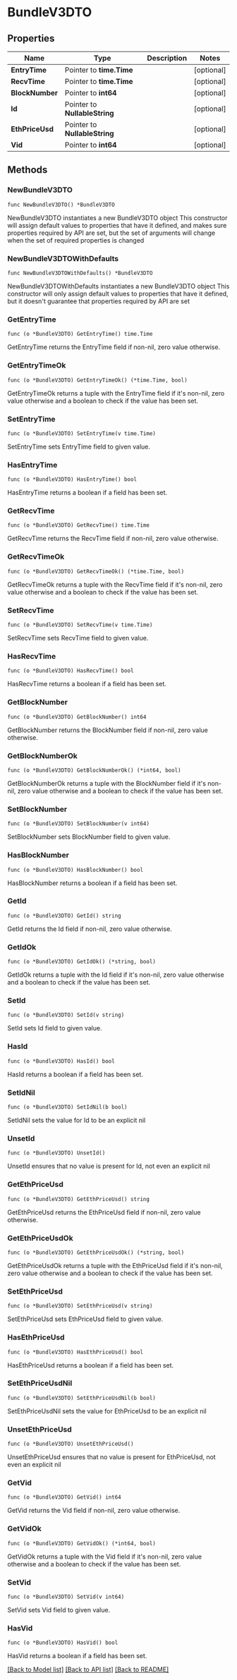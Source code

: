 # BundleV3DTO

## Properties

Name | Type | Description | Notes
------------ | ------------- | ------------- | -------------
**EntryTime** | Pointer to **time.Time** |  | [optional] 
**RecvTime** | Pointer to **time.Time** |  | [optional] 
**BlockNumber** | Pointer to **int64** |  | [optional] 
**Id** | Pointer to **NullableString** |  | [optional] 
**EthPriceUsd** | Pointer to **NullableString** |  | [optional] 
**Vid** | Pointer to **int64** |  | [optional] 

## Methods

### NewBundleV3DTO

`func NewBundleV3DTO() *BundleV3DTO`

NewBundleV3DTO instantiates a new BundleV3DTO object
This constructor will assign default values to properties that have it defined,
and makes sure properties required by API are set, but the set of arguments
will change when the set of required properties is changed

### NewBundleV3DTOWithDefaults

`func NewBundleV3DTOWithDefaults() *BundleV3DTO`

NewBundleV3DTOWithDefaults instantiates a new BundleV3DTO object
This constructor will only assign default values to properties that have it defined,
but it doesn't guarantee that properties required by API are set

### GetEntryTime

`func (o *BundleV3DTO) GetEntryTime() time.Time`

GetEntryTime returns the EntryTime field if non-nil, zero value otherwise.

### GetEntryTimeOk

`func (o *BundleV3DTO) GetEntryTimeOk() (*time.Time, bool)`

GetEntryTimeOk returns a tuple with the EntryTime field if it's non-nil, zero value otherwise
and a boolean to check if the value has been set.

### SetEntryTime

`func (o *BundleV3DTO) SetEntryTime(v time.Time)`

SetEntryTime sets EntryTime field to given value.

### HasEntryTime

`func (o *BundleV3DTO) HasEntryTime() bool`

HasEntryTime returns a boolean if a field has been set.

### GetRecvTime

`func (o *BundleV3DTO) GetRecvTime() time.Time`

GetRecvTime returns the RecvTime field if non-nil, zero value otherwise.

### GetRecvTimeOk

`func (o *BundleV3DTO) GetRecvTimeOk() (*time.Time, bool)`

GetRecvTimeOk returns a tuple with the RecvTime field if it's non-nil, zero value otherwise
and a boolean to check if the value has been set.

### SetRecvTime

`func (o *BundleV3DTO) SetRecvTime(v time.Time)`

SetRecvTime sets RecvTime field to given value.

### HasRecvTime

`func (o *BundleV3DTO) HasRecvTime() bool`

HasRecvTime returns a boolean if a field has been set.

### GetBlockNumber

`func (o *BundleV3DTO) GetBlockNumber() int64`

GetBlockNumber returns the BlockNumber field if non-nil, zero value otherwise.

### GetBlockNumberOk

`func (o *BundleV3DTO) GetBlockNumberOk() (*int64, bool)`

GetBlockNumberOk returns a tuple with the BlockNumber field if it's non-nil, zero value otherwise
and a boolean to check if the value has been set.

### SetBlockNumber

`func (o *BundleV3DTO) SetBlockNumber(v int64)`

SetBlockNumber sets BlockNumber field to given value.

### HasBlockNumber

`func (o *BundleV3DTO) HasBlockNumber() bool`

HasBlockNumber returns a boolean if a field has been set.

### GetId

`func (o *BundleV3DTO) GetId() string`

GetId returns the Id field if non-nil, zero value otherwise.

### GetIdOk

`func (o *BundleV3DTO) GetIdOk() (*string, bool)`

GetIdOk returns a tuple with the Id field if it's non-nil, zero value otherwise
and a boolean to check if the value has been set.

### SetId

`func (o *BundleV3DTO) SetId(v string)`

SetId sets Id field to given value.

### HasId

`func (o *BundleV3DTO) HasId() bool`

HasId returns a boolean if a field has been set.

### SetIdNil

`func (o *BundleV3DTO) SetIdNil(b bool)`

 SetIdNil sets the value for Id to be an explicit nil

### UnsetId
`func (o *BundleV3DTO) UnsetId()`

UnsetId ensures that no value is present for Id, not even an explicit nil
### GetEthPriceUsd

`func (o *BundleV3DTO) GetEthPriceUsd() string`

GetEthPriceUsd returns the EthPriceUsd field if non-nil, zero value otherwise.

### GetEthPriceUsdOk

`func (o *BundleV3DTO) GetEthPriceUsdOk() (*string, bool)`

GetEthPriceUsdOk returns a tuple with the EthPriceUsd field if it's non-nil, zero value otherwise
and a boolean to check if the value has been set.

### SetEthPriceUsd

`func (o *BundleV3DTO) SetEthPriceUsd(v string)`

SetEthPriceUsd sets EthPriceUsd field to given value.

### HasEthPriceUsd

`func (o *BundleV3DTO) HasEthPriceUsd() bool`

HasEthPriceUsd returns a boolean if a field has been set.

### SetEthPriceUsdNil

`func (o *BundleV3DTO) SetEthPriceUsdNil(b bool)`

 SetEthPriceUsdNil sets the value for EthPriceUsd to be an explicit nil

### UnsetEthPriceUsd
`func (o *BundleV3DTO) UnsetEthPriceUsd()`

UnsetEthPriceUsd ensures that no value is present for EthPriceUsd, not even an explicit nil
### GetVid

`func (o *BundleV3DTO) GetVid() int64`

GetVid returns the Vid field if non-nil, zero value otherwise.

### GetVidOk

`func (o *BundleV3DTO) GetVidOk() (*int64, bool)`

GetVidOk returns a tuple with the Vid field if it's non-nil, zero value otherwise
and a boolean to check if the value has been set.

### SetVid

`func (o *BundleV3DTO) SetVid(v int64)`

SetVid sets Vid field to given value.

### HasVid

`func (o *BundleV3DTO) HasVid() bool`

HasVid returns a boolean if a field has been set.


[[Back to Model list]](../README.md#documentation-for-models) [[Back to API list]](../README.md#documentation-for-api-endpoints) [[Back to README]](../README.md)


